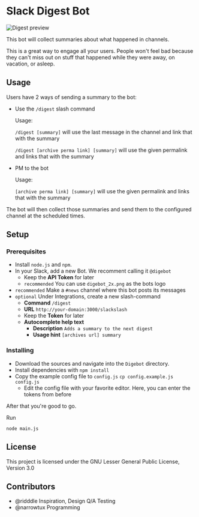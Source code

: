 # Slack Digest Bot
![Digest preview](http://i.imgur.com/j4L9CXs.png)

This bot will collect summaries about what happened in channels.

This is a great way to engage all your users. People won't feel bad because they can't miss out on stuff that happened while they were away, on vacation, or asleep.

## Usage
Users have 2 ways of sending a summary to the bot:

 * Use the `/digest` slash command
 
   Usage:
   
   `/digest [summary]` will use the last message in the channel and link that with the summary
   
   `/digest [archive perma link] [summary]` will use the given permalink and links that with the summary

 * PM to the bot
   
   Usage:
   
   `[archive perma link] [summary]` will use the given permalink and links that with the summary
   
The bot will then collect those summaries and send them to the configured channel at the scheduled times.

## Setup
### Prerequisites
 * Install `node.js` and `npm`.
 * In your Slack, add a new Bot. We recomment calling it `@digebot`
     * Keep the **API Token** for later
     * `recommended` You can use `digebot_2x.png` as the bots logo
 * `recommended` Make a `#news` channel where this bot posts its messages
 * `optional` Under Integrations, create a new slash-command
     * **Command** `/digest`
     * **URL** `http://your-domain:3000/slackslash`
     * Keep the **Token** for later
     * **Autocomplete help text**
         * **Description** `Adds a summary to the next digest`
         * **Usage hint** `[archives url] summary`
         
### Installing
 * Download the sources and navigate into the `Digebot` directory.
 * Install dependencies with `npm install`
 * Copy the example config file to `config.js` `cp config.example.js config.js`
     * Edit the config file with your favorite editor. Here, you can enter the tokens from before

After that you're good to go.

Run 

```node main.js```

## License
This project is licensed under the GNU Lesser General Public License, Version 3.0

## Contributors

 * @ridddle Inspiration, Design Q/A Testing
 * @narrowtux Programming